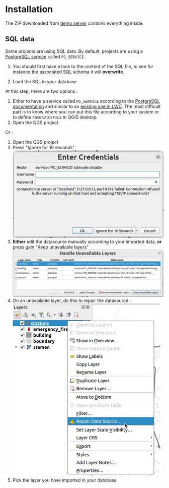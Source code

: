 # Installation

The ZIP downloaded from [demo server](https://demo.lizmap.com) contains everything inside.

## SQL data

Some projects are using SQL data. By default, projects are using a
[PostgreSQL service](https://www.postgresql.org/docs/current/libpq-pgservice.html) called `PG_SERVICE`.

1. You should first have a look to the content of the SQL file, to see for instance the associated SQL schema it will
**overwrite**.

2. Load the SQL in your database

At this step, there are two options :

   1. Either to have a service called `PG_SERVICE`  according to the [PostgreSQL documentation](https://www.postgresql.org/docs/current/libpq-pgservice.html)
      and similar to an [existing one in LWC](https://github.com/3liz/lizmap-web-client/blob/master/tests/docker-conf/pg_service.conf).
      The most difficult part is to know where you can put this file according to your system or to define `PGSERVICEFILE` in QGIS desktop.
   2. Open the QGS project

Or : 

   1. Open the QGS project
   2. Press "Ignore for 10 seconds"
      ![service prompt](./docs/service-prompt.jpg)
   3. **Either** edit the datasource manually according to your imported data, **or** press gain "Keep unavailable layers"
      ![bad layer handler](./docs/bad-layer-hander.jpg)
   4. On an unavailable layer, do this to repair the datasource :
      ![repair datasource](./docs/repair-datasource.jpg) 
   5. Pick the layer you have imported in your database
